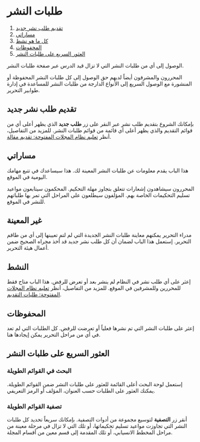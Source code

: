 ﻿# طلبات النشر

1. [تقديم طلب نشر جديد](submissions#new-submission)
1. [مساراتي](submissions#my-queue)
1. [كل ما هو نشط](submissions#active)
1. [المحفوظات](submissions#archives)
1. [العثور السريع على طلبات النشر](submissions#find-quickly)

الوصول إلى أي من طلبات النشر التي لا تزال قيد الدرس عبر صفحة طلبات النشر.

المحررون والمشرفون أيضاً لديهم حق الوصول إلى كل طلبات النشر المحفوظة أو المنشورة مع الوصول السريع إلى الأنواع الدارجة من طلبات النشر للمساعدة في إدارة طوابير التحرير.

## <a name="new-submission"></a>تقديم طلب نشر جديد

بإمكانك الشروع بتقديم طلب نشر عبر النقر على زر **طلب جديد** الذي يظهر أعلى أي من قوائم التقديم والذي يظهر أعلى أي قائمة من قوائم طلبات النشر. للمزيد من التفاصيل، أنظر [تعليم نظام المجلات المفتوحة: تقديم مقالة](https://docs.pkp.sfu.ca/learning-ojs/ar/authoring#%D8%AA%D9%82%D8%AF%D9%8A%D9%85-%D9%85%D9%82%D8%A7%D9%84%D8%A9).

## <a name="my-queue"></a>مساراتي

هذا الباب يقدم معلومات عن طلبات النشر المعينة لك. هذا سيساعدك في تتبع مهامك اليومية في الموقع.

المحررون سيشاهدون إشعارات تتعلق بتجاوز مهلة التحكيم. المحكمون سيتابعون مواعيد تسليم التحكيمات الخاصة بهم. المؤلفون سيطلعون على المراحل التي تمر بها طلباتهم للنشر في الموقع.

## <a name="unassigned"></a>غير المعينة

مدراء التحرير يمكنهم معاينة طلبات النشر الجديدة التي لم لتم تعيينها إلى أي من طاقم التحرير. إستعمل هذا الباب لضمان أن كل طلب نشر جديد قد أخذ مجراه الصحيح ضمن أعمال هيئة التحرير.

## <a name="active"></a>النشط

إعثر على أي طلب نشر في النظام لم ينشر بعد أو تعرض للرفض. هذا الباب متاح فقط للمحررين وللمشرفين في الموقع. للمزيد من التفاصيل، أنظر [تعليم نظام المجلات المفتوحة: طلبات التقديم](https://docs.pkp.sfu.ca/learning-ojs/ar/editorial-workflow#%D8%B7%D9%84%D8%A8%D8%A7%D8%AA-%D8%A7%D9%84%D8%AA%D9%82%D8%AF%D9%8A%D9%85).

## <a name="archives"></a>المحفوظات

إعثر على طلبات النشر التي تم نشرها فعلياً أو تعرضت للرفض. كل الطلبات التي لم تعد في أي من مراحل التحرير يمكن إيجادها هنا.

## <a name="find-quickly"></a>العثور السريع على طلبات النشر

### البحث في القوائم الطويلة

إستعمل لوحة البحث أعلى القائمة للعثور على طلبات النشر ضمن القوائم الطويلة. يمكنك العثور على الطلبات حسب العنوان، المؤلف أو الرمز التعريفي.

### تصفية القوائم الطويلة

أنقر زر **التصفية** لتوسيع مجموعة من أدوات التصفية. بإمكانك سريعاً تحديد كل طلبات النشر التي تجاوزت مواعيد تسليم تحكيماتها، أو تلك التي لا تزال في مرحلة معينة من مراحل المخطط الانسيابي، أو تلك المقدمة إلى قسم معين من أقسام المجلة.